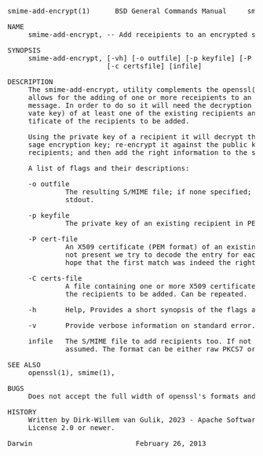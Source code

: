 <pre>

smime-add-encrypt(1)      BSD General Commands Manual     smime-add-encrypt(1)

NAME
     smime-add-encrypt, -- Add receipients to an encrypted s/mime message.

SYNOPSIS
     smime-add-encrypt, [-vh] [-o outfile] [-p keyfile] [-P certfile]
                        [-c certsfile] [infile]

DESCRIPTION
     The smime-add-encrypt, utility complements the openssl(1) suite, it
     allows for the adding of one or more receipients to an encrypted s/mime
     message. In order to do so it will need the decryption key (i.e. the pri-
     vate key) of at least one of the existing recipients and one or more cer-
     tificate of the recipients to be added.

     Using the private key of a recipient it will decrypt the symmetric mes-
     sage encryption key; re-encrypt it against the public keys of the new
     recipients; and then add the right information to the s/mime structure.

     A list of flags and their descriptions:

     -o outfile
              The resulting S/MIME file; if none specified; output is send to
              stdout.

     -p keyfile
              The private key of an existing recipient in PEM format.

     -P cert-file
              An X509 certificate (PEM format) of an existing recipient. When
              not present we try to decode the entry for each recipient and
              hope that the first match was indeed the right one.

     -C certs-file
              A file containing one or more X509 certificate (PEM) format of
              the recipients to be added. Can be repeated.

     -h       Help, Provides a short synopsis of the flags and then exists.

     -v       Provide verbose information on standard error.

     infile   The S/MIME file to add recipients too. If not specified stdin is
              assumed. The format can be either raw PKCS7 or PEM.

SEE ALSO
     openssl(1), smime(1),

BUGS
     Does not accept the full width of openssl's formats and engine settings.

HISTORY
     Written by Dirk-Willem van Gulik, 2023 - Apache Software Foundation
     License 2.0 or newer.

Darwin                         February 26, 2013                        Darwin

</pre>
